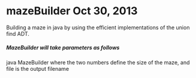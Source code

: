 # mazeBuilder Oct 30, 2013
Building a maze in java by using the efficient implementations of the union find ADT.

##### MazeBuilder will take parameters as follows
java MazeBuilder <number> <number> <filename>
where the two numbers define the size of the maze, and file is the output filename